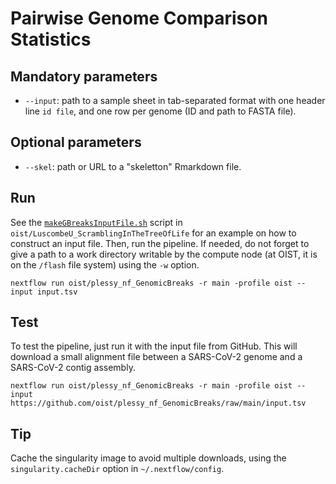 # Pairwise Genome Comparison Statistics

## Mandatory parameters

 * `--input`: path to a sample sheet in tab-separated format with one header
   line `id	file`, and one row per genome (ID and path to FASTA file).

## Optional parameters

 * `--skel`: path or URL to a "skeletton" Rmarkdown file.

## Run

See the [`makeGBreaksInputFile.sh`](https://github.com/oist/LuscombeU_ScramblingInTheTreeOfLife/blob/main/scripts/makeGBreaksInputFile.sh)
script in `oist/LuscombeU_ScramblingInTheTreeOfLife` for  an example on how
to construct an input file.  Then, run the pipeline.  If needed, do not forget
to give a path to a work directory writable by the compute node (at OIST, it
is on the `/flash` file system) using the `-w` option.

    nextflow run oist/plessy_nf_GenomicBreaks -r main -profile oist --input input.tsv
 
## Test

To test the pipeline, just run it with the input file from GitHub.  This will
download a small alignment file between a SARS-CoV-2 genome and a SARS-CoV-2
contig assembly.

    nextflow run oist/plessy_nf_GenomicBreaks -r main -profile oist --input https://github.com/oist/plessy_nf_GenomicBreaks/raw/main/input.tsv

## Tip

Cache the singularity image to avoid multiple downloads, using the
`singularity.cacheDir` option in `~/.nextflow/config`.
